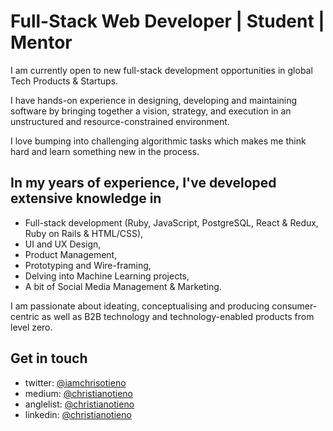 # Full-Stack Web Developer | Student | Mentor

I am currently open to new full-stack development opportunities in global Tech Products & Startups.

I have hands-on experience in designing, developing and maintaining software by bringing together a vision, strategy, and execution in an unstructured and resource-constrained environment.

I love bumping into challenging algorithmic tasks which makes me think hard and learn something new in the process.

## In my years of experience, I've developed extensive knowledge in

- Full-stack development (Ruby, JavaScript, PostgreSQL, React & Redux, Ruby on Rails & HTML/CSS),
- UI and UX Design,
- Product Management,
- Prototyping and Wire-framing,
- Delving into Machine Learning projects,
- A bit of Social Media Management & Marketing.

I am passionate about ideating, conceptualising and producing consumer-centric as well as B2B technology and technology-enabled products from level zero.

## Get in touch

- twitter: [@iamchrisotieno](https://twitter.com/iamchrisotieno)
- medium: [@christianotieno](https://medium.com/@christianotieno)
- anglelist: [@christianotieno](https://angel.co/u/christianotieno)
- linkedin: [@christianotieno](https://www.linkedin.com/in/christianotieno/)

